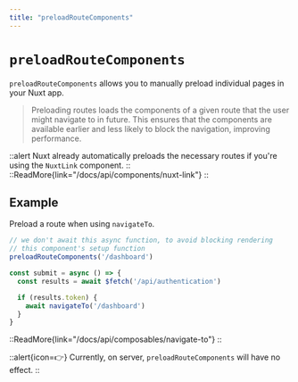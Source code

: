 ```yaml
---
title: "preloadRouteComponents"
---
```


# `preloadRouteComponents`

`preloadRouteComponents` allows you to manually preload individual pages in your Nuxt app.

> Preloading routes loads the components of a given route that the user might navigate to in future. This ensures that the components are available earlier and less likely to block the navigation, improving performance.

::alert
Nuxt already automatically preloads the necessary routes if you're using the `NuxtLink` component.
::
::ReadMore{link="/docs/api/components/nuxt-link"}
::

## Example

Preload a route when using `navigateTo`.

```ts
// we don't await this async function, to avoid blocking rendering
// this component's setup function
preloadRouteComponents('/dashboard')

const submit = async () => {
  const results = await $fetch('/api/authentication')

  if (results.token) {
    await navigateTo('/dashboard')
  }
}
```

::ReadMore{link="/docs/api/composables/navigate-to"}
::

::alert{icon=👉}
Currently, on server, `preloadRouteComponents` will have no effect.
::
